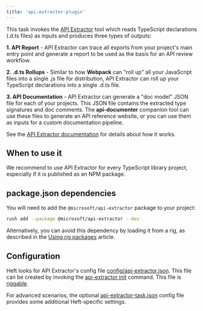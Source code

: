 ```yaml
---
title: 'api-extractor-plugin'
---
```


This task invokes the [API Extractor](@api-extractor/) tool which reads TypeScript declarations (.d.ts files)
as inputs and produces three types of outputs:

**1. API Report** - API Extractor can trace all exports from your project's main entry point and generate
a report to be used as the basis for an API review workflow.

**2. .d.ts Rollups** - Similar to how **Webpack** can "roll up" all your JavaScript files into a single .js file
for distribution, API Extractor can roll up your TypeScript declarations into a single .d.ts file.

**3. API Documentation** - API Extractor can generate a "doc model" JSON file for each of your projects. This
JSON file contains the extracted type signatures and doc comments. The **api-documenter** companion tool
can use these files to generate an API reference website, or you can use them as inputs for a custom documentation
pipeline.

See the [API Extractor documentation](@api-extractor/pages/overview/intro/) for details about how it works.

## When to use it

We recommend to use API Extractor for every TypeScript library project, especially if it is published as an NPM package.

## package.json dependencies

You will need to add the `@microsoft/api-extractor` package to your project:

```bash
rush add --package @microsoft/api-extractor --dev
```

Alternatively, you can avoid this dependency by loading it from a rig, as described in the [Using rig packages](../intro/rig_packages.md) article.

## Configuration

Heft looks for API Extractor's config file [config/api-extractor.json](@api-extractor/pages/configs/api-extractor_json/). This file can be created by invoking the [api-extractor init](@api-extractor/pages/commands/api-extractor_init/) command. This file is [riggable](../intro/rig_packages.md).

For advanced scenarios, the optional [api-extractor-task.json](../configs/api-extractor-task_json.md) config file provides some additional Heft-specific settings.
